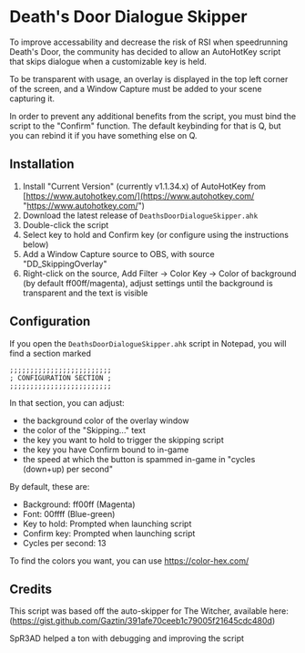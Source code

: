 # Death's Door Dialogue Skipper
To improve accessability and decrease the risk of RSI when speedrunning Death's Door, the community has decided to allow an AutoHotKey script that skips dialogue when a customizable key is held.

To be transparent with usage,  an overlay is displayed in the top left corner of the screen, and a Window Capture must be added to your scene capturing it.

In order to prevent any additional benefits from the script, you must bind the script to the "Confirm" function. The default keybinding for that is Q, but you can rebind it if you have something else on Q.

## Installation
1. Install "Current Version" (currently v1.1.34.x) of AutoHotKey from [https://www.autohotkey.com/](https://www.autohotkey.com/ "https://www.autohotkey.com/")
2. Download the latest release of `DeathsDoorDialogueSkipper.ahk`
3. Double-click the script
4. Select key to hold and Confirm key (or configure using the instructions below)
5. Add a Window Capture source to OBS, with source "DD_SkippingOverlay"
6. Right-click on the source, Add Filter -> Color Key -> Color of background (by default ff00ff/magenta), adjust settings until the background is transparent and the text is visible

## Configuration
If you open the `DeathsDoorDialogueSkipper.ahk` script in Notepad, you will find a section marked
```
;;;;;;;;;;;;;;;;;;;;;;;;;
; CONFIGURATION SECTION ;
;;;;;;;;;;;;;;;;;;;;;;;;;
```

In that section, you can adjust:
 - the background color of the overlay window
 - the color of the "Skipping..." text
 - the key you want to hold to trigger the skipping script
 - the key you have Confirm bound to in-game
 - the speed at which the button is spammed in-game in "cycles (down+up) per second"

By default, these are:
 - Background: ff00ff (Magenta)
 - Font: 00ffff (Blue-green)
 - Key to hold: Prompted when launching script
 - Confirm key: Prompted when launching script
 - Cycles per second: 13

To find the colors you want, you can use https://color-hex.com/

## Credits
This script was based off the auto-skipper for The Witcher, available here: (https://gist.github.com/Gaztin/391afe70ceeb1c79005f21645cdc480d)

SpR3AD helped a ton with debugging and improving the script